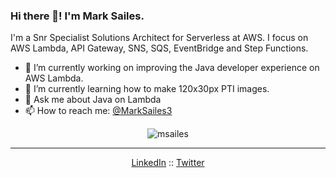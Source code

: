 ### Hi there 👋! I'm Mark Sailes.

I'm a Snr Specialist Solutions Architect for Serverless at AWS. I focus on AWS Lambda, API Gateway, SNS, SQS, EventBridge and Step Functions.

- 🔭 I’m currently working on improving the Java developer experience on AWS Lambda.
- 🌱 I’m currently learning how to make 120x30px PTI images.
- 💬 Ask me about Java on Lambda
- 📫 How to reach me: <a href="https://twitter.com/MarkSailes3">@MarkSailes3</a>

<p align="center"> <img src="https://github-readme-stats.vercel.app/api?username=msailes&show_icons=true" alt="msailes" /> </p>

--- 
<p align="center">
  <a href="https://www.linkedin.com/in/mark-sailes/">LinkedIn</a> ::
  <a href="https://twitter.com/MarkSailes3">Twitter</a>
</p>
